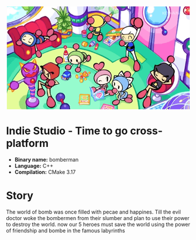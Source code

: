 <p align="center">
    <a><img src="./img/bomberman.gif" alt="[002]"></a>
</p>

# Indie Studio - Time to go cross-platform

- **Binary name:** bomberman
- **Language:** C++
- **Compilation:** CMake 3.17

# Story

The world of bomb was once filled with pecae and happines.
Till the evil doctor woke the bombermen from their slumber and plan to use their power to destroy the world.
now our 5 heroes must save the world using the power of friendship and bombe in the famous labyrinths